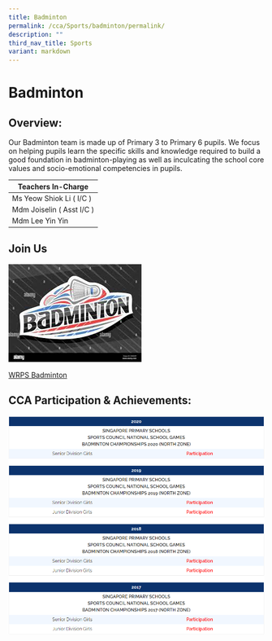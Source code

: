 ```yaml
---
title: Badminton
permalink: /cca/Sports/badminton/permalink/
description: ""
third_nav_title: Sports
variant: markdown
---
```

Badminton
=========

Overview:
---------

Our Badminton team is made up of Primary 3 to Primary 6 pupils. We focus on helping pupils learn the specific skills and knowledge required to build a good foundation in badminton-playing as well as inculcating the school core values and socio-emotional competencies in pupils.


| Teachers In-Charge |
| --- |
| Ms Yeow Shiok Li ( I/C ) |
|  Mdm Joiselin ( Asst I/C ) |
| Mdm Lee Yin Yin |


Join Us
-------
![](/images/CCA%20Sports/badminton.jfif)

[WRPS Badminton](https://www.youtube.com/watch?v=gpZ0_t5onkY)

CCA Participation &amp; Achievements:
---------------------------------
![](/images/badminton.png)